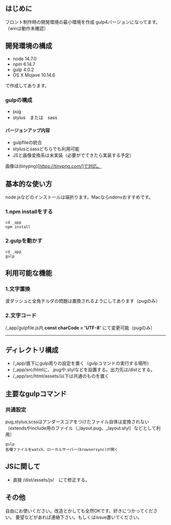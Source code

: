 ## はじめに
フロント制作時の開発環境の最小環境を作成
gulp4バージョンになってます。（winは動作未確認）

## 開発環境の構成
- node 14.7.0
- npm 6.14.7
- gulp 4.0.2
- OS X Mojave 10.14.6

で作成してあります。

### gulpの構成
- pug
- stylus　または　sass

#### バージョンアップ内容
- gulpfileの統合
- stylusとsassどちらでも利用可能
- JSと画像変換系は未実装（必要がでてきたら実装する予定）

画像は(tinypng)[https://tinypng.com/]で対応。

## 基本的な使い方
node.jsなどのインストールは端折ります。Macならndenvおすすめです。

### 1.npm installをする
```
cd _app
npm install
```

### 2.gulpを動かす
```
cd _app
gulp
```

## 利用可能な機能
### 1.文字置換
波ダッシュと全角チルダの問題は置換されるようにしてあります（pugのみ）

### 2.文字コード
/\_app/gulpfile.js内 **const charCode = 'UTF-8'** にて変更可能（pugのみ）

---

## ディレクトリ構成
- /\_app/直下にgulp周りの設定を置く（gulpコマンドの実行する場所）
- /\_app/src/htmlに、.pugや.stylなどを設置する。出力先は/distとする。
- /\_app/src/html/assets/以下は共通のものを置く

## 主要なgulpコマンド
### 共通設定
pug,stylus,scssはアンダースコアをつけたファイル自体は変換されない  
（extendsやinclude用のファイル（\_layout.pug、\_layout.styl）などとして利用）

```
gulp
各種ファイルをwatch、ローカルサーバー(browsersync)が開く

```

## JSに関して
- 直接 /dist/assets/js/　にて修正する。

## その他
自由にお使いください。改造とかしても全然OKです。好きにつかってください。
要望などがあれば連絡下さい。もしくはissue書いてください。